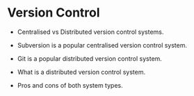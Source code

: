 # Version Control

-   Centralised vs Distributed version control systems.

-   Subversion is a popular centralised version control system.

-   Git is a popular distributed version control system.

-   What is a distributed version control system.

-   Pros and cons of both system types.
